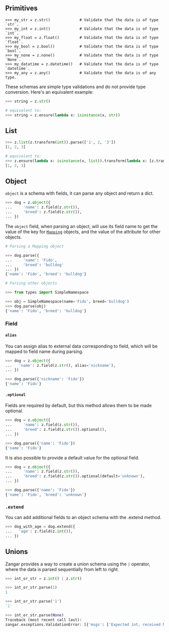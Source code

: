 <!--
```py
>>> import zangar as z

```
-->

## Primitives

```
>>> my_str = z.str()             # Validate that the data is of type `str`.
>>> my_int = z.int()             # Validate that the data is of type `int`.
>>> my_float = z.float()         # Validate that the data is of type `float`.
>>> my_bool = z.bool()           # Validate that the data is of type `bool`.
>>> my_none = z.none()           # Validate that the data is of type `None`.
>>> my_datatime = z.datetime()   # Validate that the data is of type `datetime`.
>>> my_any = z.any()             # Validate that the data is of any type.

```

These schemas are simple type validations and do not provide type conversion. Here's an equivalent example:

```py
>>> string = z.str()

# equivalent to:
>>> string = z.ensure(lambda x: isinstance(x, str))

```

## List

```py
>>> z.list(z.transform(int)).parse(['1', 2, '3'])
[1, 2, 3]

# equivalent to:
>>> z.ensure(lambda x: isinstance(x, list)).transform(lambda x: [z.transform(int).parse(i) for i in x]).parse(['1', 2, '3'])
[1, 2, 3]

```

## Object

`object` is a schema with fields, it can parse any object and return a dict.

```py
>>> dog = z.object({
...     'name': z.field(z.str()),
...     'breed': z.field(z.str()),
... })

```

The `object` field, when parsing an object, will use its field name to get the value of the key for [`Mapping`](https://docs.python.org/3/library/collections.abc.html#collections.abc.Mapping) objects, and the value of the attribute for other objects.

```py
# Parsing a Mapping object

>>> dog.parse({
...     'name': 'Fido',
...     'breed': 'bulldog'
... })
{'name': 'Fido', 'breed': 'bulldog'}

```

```py
# Parsing other objects

>>> from types import SimpleNamespace

>>> obj = SimpleNamespace(name='Fido', breed='bulldog')
>>> dog.parse(obj)
{'name': 'Fido', 'breed': 'bulldog'}

```

### Field

#### `alias`

You can assign alias to external data corresponding to field, which will be mapped to field name during parsing.

```py
>>> dog = z.object({
...   'name': z.field(z.str(), alias='nickname'),
... })

>>> dog.parse({'nickname': 'Fido'})
{'name': 'Fido'}

```

#### `.optional`

Fields are required by default, but this method allows them to be made optional.

```py
>>> dog = z.object({
...     'name': z.field(z.str()),
...     'breed': z.field(z.str()).optional(),
... })

>>> dog.parse({'name': 'Fido'})
{'name': 'Fido'}

```

It is also possible to provide a default value for the optional field.

```py
>>> dog = z.object({
...     'name': z.field(z.str()),
...     'breed': z.field(z.str()).optional(default='unknown'),
... })

>>> dog.parse({'name': 'Fido'})
{'name': 'Fido', 'breed': 'unknown'}

```

### `.extend`

You can add additional fields to an object schema with the .extend method.

```py
>>> dog_with_age = dog.extend({
...   'age': z.field(z.int()),
... })

```

## Unions

Zangar provides a way to create a union schema using the `|` operator, where the data is parsed sequentially from left to right.

```py
>>> int_or_str = z.int() | z.str()

>>> int_or_str.parse(1)
1

>>> int_or_str.parse('1')
'1'

>>> int_or_str.parse(None)
Traceback (most recent call last):
zangar.exceptions.ValidationError: [{'msgs': ['Expected int, received NoneType', 'Expected str, received NoneType']}]

```
